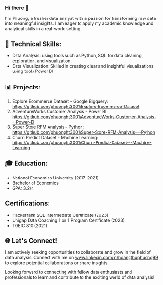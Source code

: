 ### Hi there 👋

I'm Phuong, a fresher data analyst with a passion for transforming raw data into meaningful insights. I am eager to apply my academic knowledge and analytical skills in a real-world setting.

## 🚀 Technical Skills:
- Data Analysis: using tools such as Python, SQL for data cleaning, exploration, and visualization.
- Data Visualization: Skilled in creating clear and insightful visualizations using tools Power BI

## 📊 Projects: 
1. Explore Ecommerce Dataset - Google Bigquery: https://github.com/phuonght3001/Explore-Ecommerce-Dataset
2. AdventureWorks Customer Analysis - Power BI: https://github.com/phuonght3001/AdventureWorks-Customer-Analysis---Power-BI
3. Super Store RFM Analysis - Python: https://github.com/phuonght3001/Super-Store-RFM-Analysis---Python
4. Churn Predict Dataset - Machine Learning: https://github.com/phuonght3001/Churn-Predict-Dataset---Machine-Learning

## 🎓 Education:
- National Economics University (2017-2021)
- Bachelor of Economics
- GPA: 3.2/4

## Certifications:
- Hackerrank SQL Intermediate Certificate (2023)
- Unigap Data Coaching 1 on 1 Program Certificate (2023)
- TOEIC 810 (2021)

## 🌐 Let's Connect!
I am actively seeking opportunities to collaborate and grow in the field of data analysis. Connect with me on www.linkedin.com/in/hoangthuphuong99 to explore potential collaborations or share insights.

Looking forward to connecting with fellow data enthusiasts and professionals to learn and contribute to the exciting world of data analysis!


